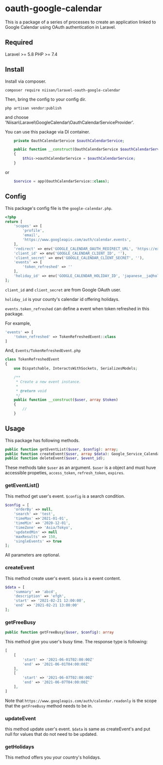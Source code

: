# oauth-google-calendar

This is a package of a series of processes to create an application linked to Google Calendar using OAuth authentication in Laravel.

## Required

Laravel >= 5.8
PHP >= 7.4

## Install
Install via composer.

```
composer require niisan/laravel-oauth-google-calendar
```

Then, bring the config to your config dir.

```
php artisan vendor:publish
```
and choose 'Niisan\Laravel\GoogleCalendar\OauthCalendarServiceProvider'.

You can use this package via DI container.

```php
    private OauthCalendarService $oauthCalendarService;

    public function __construct(OauthCalendarService $oauthCalendarService)
    {
        $this->oauthCalendarService = $oauthCalendarService;
    }
```

or

```php
    $service = app(OauthCalendarService::class);
```

## Config
This package's config file is the `google-calendar.php`. 

```php
<?php
return [
    'scopes' => [
        'profile',
        'email',
        'https://www.googleapis.com/auth/calendar.events',
    ],
    'redirect' => env('GOOGLE_CALENDAR_OAUTH_REDIRECT_URL', 'https://example.com/auth/callback'),
    'client_id' => env('GOOGLE_CALENDAR_CLIENT_ID', ''),
    'client_secret' => env('GOOGLE_CALENDAR_CLIENT_SECRET', ''),
    'events' => [
        'token_refreshed' => ''
    ],
    'holiday_id' => env('GOOGLE_CALENDAR_HOLIDAY_ID', 'japanese__ja@holiday.calendar.google.com'),
];
```
`client_id` and `client_secret` are from Google OAuth user. 

`holiday_id` is your county's calendar id offering holidays.

`events.token_refreshed` can define a event when token refreshed in this package.


For example,

```php
'events' => [
    'token_refreshed' => TokenRefreshedEvent::class
]
```

And, `Events/TokenRefreshedEvent.php`

```php
class TokenRefreshedEvent
{
    use Dispatchable, InteractsWithSockets, SerializesModels;

    /**
     * Create a new event instance.
     *
     * @return void
     */
    public function __construct($user, array $token)
    {
        //
    }
```

## Usage
This package has following methods.

```php
public function getEventList($user, $config): array;
public function createEvent($user, array $data): Google_Service_Calendar_Event;
public function deleteEvent($user, $event_id);
```
These methods take `$user` as an argument. `$user` is a object and must huve accessible propeties, `access_token`, `refresh_token`, `expires`.

### getEventList()
This method get user's event. `$config` is a search condition.
```php
$config = [
    'orderBy' => null,
    'search' => 'test',
    'timeMax' =>'2021-01-01',
    'timeMin' => '2020-12-01',
    'timeZone' => 'Asia/Tokyo',
    'updatedMin' => null
    'maxResults' => 150,
    'singleEvents' => true
];
```
All parameters are optional.

### createEvent
This method create user's event. `$data` is a event content.

```php
$data = [
    'summary' => 'abcd',
    'description' => 'efgh',
    'start' => '2021-02-21 12:00:00',
    'end' => '2021-02-21 13:00:00'
];
```

### getFreeBusy

```php
public function getFreeBusy($user, $config): array
```
This method give you user's busy time. The response type is following:

```php
[
    [
        'start' => '2021-06-01T02:00:00Z'
        'end' => '2021-06-01T04:00:00Z'
    ],
    [
        'start' => '2021-06-07T02:00:00Z'
        'end' => '2021-06-07T04:00:00Z'
    ],
]
```

Note that `https://www.googleapis.com/auth/calendar.readonly` is the scope that the `getFreeBusy` method needs to be in.

### updateEvent
this method update user's event. `$data` is same as createEvent's and put null for values that do not need to be updated.

### getHolidays
This method offers you your country's holidays.